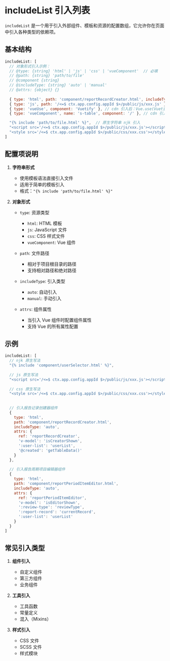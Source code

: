 # includeList 引入列表

`includeList` 是一个用于引入外部组件、模板和资源的配置数组，它允许你在页面中引入各种类型的依赖项。

## 基本结构

```javascript
includeList: [
  // 对象形式引入示例：
  // @type: {string} 'html' | 'js' | 'css' | 'vueComponent'  // 必填
  // @path: {string} 'path/to/file'  
  // @component {string}
  // @includeType: {string} 'auto' | 'manual'
  // @attrs: {object} {} 
  
  { type: 'html', path: 'component/reportRecordCreator.html', includeType: 'auto', attrs: {} }, // type: html/include
  { type: 'js', path: '/<=$ ctx.app.config.appId $>/public/js/xxx.js' }, // type: js/javascript
  { type: 'vueUse', component: 'Vuetify' }, // cdn 引入后：Vue.use(Vuetify)
  { type: 'vueComponent', name: 's-table', component: '/' }, // cdn 引入后：Vue.component({name}, {component})

  "{% include 'path/to/file.html' %}",  // 原生字符串 njk 引入
  "<script src='/<=$ ctx.app.config.appId $>/public/js/xxx.js'></script>", // 原生 js 标签原生写法
  "<style src='/<=$ ctx.app.config.appId $>/public/css/xxx.css'></style>", // css 原生写法
]
```

## 配置项说明

1. **字符串形式**
   - 使用模板语法直接引入文件
   - 适用于简单的模板引入
   - 格式：`"{% include 'path/to/file.html' %}"`

2. **对象形式**
   - `type`: 资源类型
     - `html`: HTML 模板
     - `js`: JavaScript 文件
     - `css`: CSS 样式文件
     - `vueComponent`: Vue 组件
   
   - `path`: 文件路径
     - 相对于项目根目录的路径
     - 支持相对路径和绝对路径
   
   - `includeType`: 引入类型
     - `auto`: 自动引入
     - `manual`: 手动引入
   
   - `attrs`: 组件属性
     - 当引入 Vue 组件时配置组件属性
     - 支持 Vue 的所有属性配置

## 示例

```javascript
includeList: [
  // njk 原生写法
  "{% include 'component/userSelector.html' %}",
  
  // js 原生写法
  "<script src='/<=$ ctx.app.config.appId $>/public/js/xxx.js'></script>",
  
  // css 原生写法
  "<style src='/<=$ ctx.app.config.appId $>/public/css/xxx.css'></style>",
  
  
  // 引入报告记录创建器组件
  {
    type: 'html',
    path: 'component/reportRecordCreator.html',
    includeType: 'auto',
    attrs: {
      ref: 'reportRecordCreator',
      'v-model': 'isCreatorShown',
      ':user-list': 'userList',
      '@created': 'getTableData()'
    }
  },
  
  // 引入报告周期项目编辑器组件
  {
    type: 'html',
    path: 'component/reportPeriodItemEditor.html',
    includeType: 'auto',
    attrs: {
      ref: 'reportPeriodItemEditor',
      'v-model': 'isEditorShown',
      ':review-type': 'reviewType',
      ':report-record': 'currentRecord',
      ':user-list': 'userList'
    }
  }
]
```

## 常见引入类型

1. **组件引入**
   - 自定义组件
   - 第三方组件
   - 业务组件

2. **工具引入**
   - 工具函数
   - 常量定义
   - 混入（Mixins）

3. **样式引入**
   - CSS 文件
   - SCSS 文件
   - 样式模块
